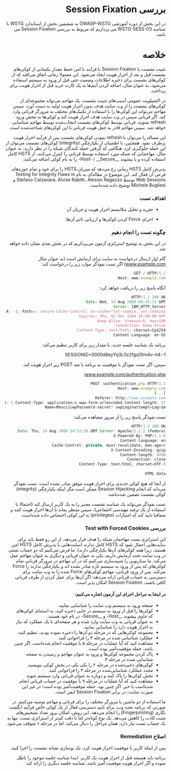 <div dir="rtl">


# بررسی Session Fixation

در این بخش از دوره آموزشی OWASP-WSTG به ششمین بخش از استاندارد WSTG با شناسه WSTG-SESS-03 می پردازیم که مربوط به بررسی Session Fixation می باشد.

# خلاصه

تثبیت نشست یا Session Fixation با فرآیند نا امن حفظ مقدار یکسانی از کوکی‌های نشست قبل و بعد از احراز هویت ایجاد می‌شود. این معمولا زمانی اتفاق می‌افتد که از کوکی‌های نشست برای ذخیره اطلاعات وضعیت حتی قبل از ورود به سیستم استفاده می‌شود، به عنوان مثال، اضافه کردن آیتم‌ها به یک کارت خرید قبل از احراز هویت برای پرداخت.

در اکسپلویت عمومی آسیب‌های تثبیت نشست، یک مهاجم می‌تواند مجموعه‌ای از کوکی‌های نشست را از وب سایت هدف بدون احراز هویت اولیه به دست آورد. سپس مهاجم می‌تواند این کوکی‌ها را با استفاده از تکنیک‌های مختلف به مرورگر قربانی وارد کند. اگر قربانی سپس در وب سایت هدف احراز هویت کند و کوکی‌ها به محض ورود refresh نشوند، قربانی توسط کوکی‌های نشست انتخاب‌شده توسط مهاجم شناسایی خواهد شد. سپس مهاجم قادر به جعل هویت قربانی با این کوکی‌های شناخته‌شده است.

این مساله را می‌توان با refresh نمودن کوکی‌های نشست پس از فرآیند احراز هویت برطرف نمود. همچنین، با اطمینان از یکپارچگی (integrity) کوکی‌های نشست می‌توان از این حمله جلوگیری کرد. هنگامی که گرفتن حمله کنندگان شبکه را در نظر دارید، به عنوان مثال، مهاجمانی که شبکه مورد استفاده توسط قربانی را کنترل می‌کنند، از HSTS کامل استفاده کرده و یا پیشوند __Host- / __Secure- را به نام کوکی اضافه می‌کنند.

پذیرش کامل HSTS زمانی رخ می‌دهد که میزبان،HSTS را برای خود و تمام حوزه‌های فرعی آن فعال کند. این موضوع در مقاله‌ای به نام Testing for Integrity Flaws in Web Sessions توسط Stefano Calzavara، Alvise Rabitti، Alessio Ragazzo و Michele Bugliesi توضیح داده شده‌است.

### اهداف تست

* تجزیه و تحلیل مکانیسم احراز هویت و جریان آن

* اجرای Force کردن کوکی‌ها و ارزیابی تاثیر آن‌ها.

### چگونه تست را انجام دهیم

در این بخش به توضیح استراتژی آزمون می‌پردازیم که در بخش بعدی نشان داده خواهد شد.

گام اول ارسال درخواست به سایت برای آزمایش است (به عنوان مثال www.example.com) اگر تست نفوذگر موارد زیر را درخواست کند:

```js
GET / HTTP/1.1
Host: www.example.com
```

آنگاه پاسخ زیر را دریافت خواهد کرد:
```js
HTTP/1.1 200 OK
Date: Wed, 14 Aug 2008 08:45:11 GMT
Server: IBM_HTTP_Server
Set-Cookie: JSESSIONID=0000d8eyYq3L0z2fgq10m4v-rt4: -1; Path=/; secure Cache-Control: no-cache="set-cookie, set-cookie2"
Expires: Thu, 01 Dec 1994 16:00:00 GMT
Keep-Alive: timeout=5, max=100
Connection: Keep-Alive
Content-Type: text/html; charset=Cp1254
Content-Language: en-US
```

برنامه یک شناسه جلسه جدید، با مقدار زیر برای کاربر تنظیم می‌کند:

SESSIONID=0000d8eyYq3L0z2fgq10m4v-rt4:-1

سپس، اگر تست نفوذگر با موفقیت به برنامه با متد POST زیر احراز هویت کند.

www.example.com/authentication.php:

```js
POST /authentication.php HTTP/1.1
Host: www.example.com
[...]
Referer: http://www.example.com
Cookie: JSESSIONID=0000d8eyYq3L0z2fgq10m4v-rt4:-1 Content-Type: application/x-www-form-urlencoded Content-length: 57
Name=Meucci&wpPassword-secret! &wpLoginattempt=Log+in
```

تست نفوذگر پاسخ زیر را از سرور مشاهده می‌کند:

```js
HTTP/1.1 200 OK
Date: Thu, 14 Aug 2008 14:52:58 GMT Server: Apache/2.2.2 (Fedora)
X-Powered-By: PHP/5.1.6
Content-language: en
Cache-Control: private, must-revalidate, max-age=0
X-Content-Encoding: gzip
Content-length: 4090
Connection: close
Content-Type: text/html; charset=UTF-8
...
HTML data
```

از آنجا که هیچ کوکی جدیدی برای احراز هویت موفق صادر نشده است، تست نفوذگر می‌داند که انجام Session Hijacking ممکن است مگر اینکه یکپارچگی (integrity) کوکی نشست تضمین شده‌باشد.

تست نفوذگر می‌تواند یک شناسه نشست معتبر را به یک کاربر ارسال کند (‏احتمالا با استفاده از یک ترفند مهندسی اجتماعی)‏، سپس منتظر بماند تا آن‌ها احراز هویت کنند و متعاقبا تایید کند که امتیازات (privileges) به این کوکی اختصاص داده شده‌است.

### بررسی Test with Forced Cookies

این استراتژی تست مهاجمان شبکه را هدف قرار می‌دهد، از این رو فقط باید برای سایت‌هایی اعمال شود که HSTS کامل ندارند (سایت‌هایی با پذیرش کامل HSTS امن هستند، زیرا همه کوکی‌های آن‌ها یکپارچگی دارند). ما فرض می‌کنیم که دو حساب تستی در وب سایت تحت آزمایش داریم، یکی به عنوان قربانی و دیگری به عنوان مهاجم عمل می‌کند. ما سناریویی را شبیه‌سازی می‌کنیم که در آن مهاجم در مرورگر قربانی تمام کوکی‌های که پس از ورود به سیستم تازه صادر نشده اند و یکپارچگی ندارند را Force می‌کند. پس از ورود قربانی، مهاجم کوکی‌های Force شده را به وب سایت برای دسترسی به حساب قربانی ارائه می‌دهد: اگر آن‌ها برای عمل کردن از طرف قربانی کافی باشند، Session Fixation امکان پذیر است.

#### در اینجا به مراحل اجرای این آزمون اشاره می‌کنیم:

* صفحه ورود به سیستم وب سایت را شناسایی نمایید.
* کوکی‌ها را قبل از ورود به سیستم در جایی ذخیره کنید، به استثنای کوکی‌های که حاوی پیشوند __Host- و __Secure- در نام خود هستند.
* به عنوان قربانی به وب سایت وارد شده و هر صفحه‌ای با یک عملکرد که نیاز به احراز هویت دارد را شناسایی نمایید.
* مجموعه کوکی‌هایی که در مرحله دو آن‌ها را ذخیره نموده بودید، تنظیم کنید.
* عملکرد شناسایی شده در مرحله ۳ را فراخوانی کنید.
* مشاهده کنید که آیا عملیات در مرحله ۵ با موفقیت انجام شده‌است. اگر چنین باشد، حمله موفقیت‌آمیز بوده است.
* پاک کردن مجموعه کوکی‌ها و ورود به عنوان مهاجم و رسیدن به صفحه شناسایی شده در مرحله ۳.
* کوکی‌های ذخیره‌شده در مرحله ۲ را یکی یکی در بخش کوکی بنویسید.
* مجدد عملکرد شناسایی‌شده در مرحله ۳ را فراخوانی کنید.
* بخش کوکی‌ها را پاک کنید و دوباره به عنوان قربانی وارد سیستم شوید.
* مشاهده کنید که آیا عملیات در مرحله ۹ با موفقیت در حساب قربانی انجام شده‌است یا خیر. اگر چنین بود، حمله موفقیت‌آمیز بوده است؛ در غیر این صورت سایت، در برابر Session Fixation ایمن است.

ما استفاده از دو ماشین یا مرورگر مختلف را برای قربانی و مهاجم توصیه می‌کنیم. در صورتی که برنامه تحت وب، برای تایید دسترسی فعال از یک کوکی خاص فرآیند انگشت نگاری (Fingerprinting) را انجام می‌دهد، این روش، امکان بروز تعداد تشخیص‌های مثبت کاذب را کاهش می‌دهد. یک نوع کوتاه‌تر اما با دقت کم‌تر از استراتژی تست، تنها به یک حساب تست نیاز دارد. همان مراحل را دنبال می‌کند، اما در مرحله ۶ متوقف می‌شود.

### اصلاح Remediation

پس از اینکه کاربر با موفقیت احراز هویت کرد، یک نوسازی نشانه نشست را اجرا کنید.

برنامه باید همیشه قبل از احراز هویت یک کاربر، ابتدا شناسه جلسه موجود را باطل نموده و اگر احراز هویت موفقیت آمیز باشد، شناسه جلسه دیگری را ارائه کند
